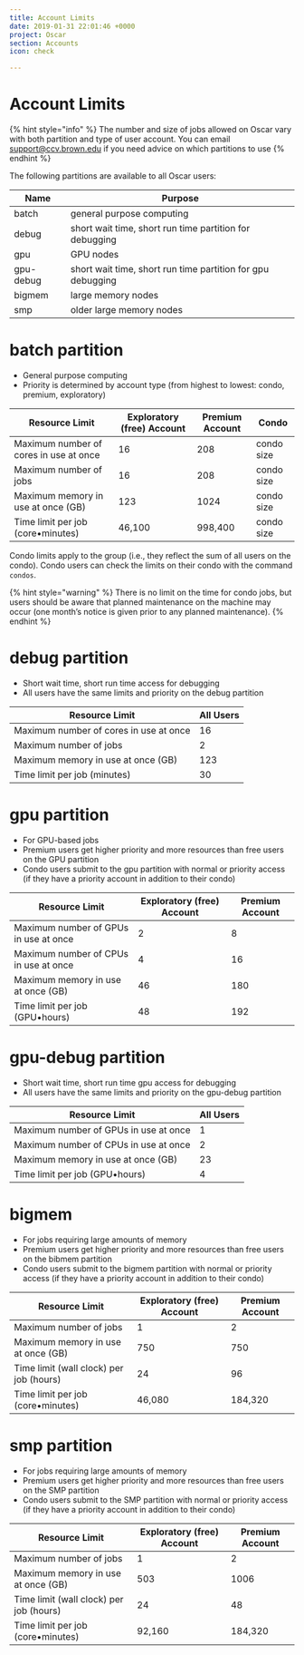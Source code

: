 ```yaml
---
title: Account Limits
date: 2019-01-31 22:01:46 +0000
project: Oscar
section: Accounts
icon: check

---
```

# Account Limits

{% hint style="info" %} The number and size of jobs allowed on Oscar vary with both partition and type of user account. You can email support@ccv.brown.edu if you need advice on which partitions to use {% endhint %}

The following partitions are available to all Oscar users:

| Name | Purpose |
| --- | --- |
| batch | general purpose computing |
| debug | short wait time, short run time partition for debugging |
| gpu | GPU nodes |
| gpu-debug | short wait time, short run time partition for gpu debugging |
| bigmem | large memory nodes |
| smp | older large memory nodes |

# batch partition

* General purpose computing
* Priority is determined by account type (from highest
  to lowest: condo, premium, exploratory)

| Resource Limit | Exploratory (free) Account | Premium Account | Condo |
| --- | --- | --- | --- |
| Maximum number of cores in use at once | 16 | 208 | condo size |
| Maximum number of jobs | 16 | 208 | condo size |
| Maximum memory in use at once (GB) | 123 | 1024 | condo size |
| Time limit per job (core•minutes) | 46,100 | 998,400 | condo size |

Condo limits apply to the group (i.e., they reflect the sum of all users on the condo). Condo users can check the limits on their condo with the command `condos`.

{% hint style="warning" %}
There is no limit on the time for condo jobs, but users should be aware that planned maintenance on the machine may occur (one month’s notice is given prior to any planned maintenance).
{% endhint %}

# debug partition

* Short wait time, short run time access for debugging
* All users have the same limits and priority on the debug partition

| Resource Limit | All Users |
| --- | --- |
| Maximum number of cores in use at once | 16 |
| Maximum number of jobs | 2 |
| Maximum memory in use at once (GB) | 123 |
| Time limit per job (minutes) | 30 |

# gpu partition

* For GPU-based jobs
* Premium users get higher priority and more resources than free users on the GPU partition
* Condo users submit to the gpu partition with normal or priority access (if they have a priority account in addition to their condo)

| Resource Limit | Exploratory (free) Account | Premium Account |
| --- | --- | --- |
| Maximum number of GPUs in use at once | 2 | 8 |
| Maximum number of CPUs in use at once | 4 | 16 |
| Maximum memory in use at once (GB) | 46 | 180 |
| Time limit per job (GPU•hours) | 48 | 192 |

# gpu-debug partition

* Short wait time, short run time gpu access for debugging
* All users have the same limits and priority on the gpu-debug partition

| Resource Limit | All Users |
| --- | --- |
| Maximum number of GPUs in use at once | 1 |
| Maximum number of CPUs in use at once | 2 |
| Maximum memory in use at once (GB) | 23 |
| Time limit per job (GPU•hours) | 4 |

# bigmem

* For jobs requiring large amounts of memory
* Premium users get higher priority and more resources than free users on the bibmem partition
* Condo users submit to the bigmem partition with normal or priority access (if they have a priority account in addition to their condo)

| Resource Limit | Exploratory (free) Account | Premium Account |
| --- | --- | --- |
| Maximum number of jobs | 1 | 2 |
| Maximum memory in use at once (GB) | 750 | 750 |
| Time limit (wall clock) per job (hours) | 24 | 96 |
| Time limit per job (core•minutes) | 46,080 | 184,320 |

# smp partition

* For jobs requiring large amounts of memory
* Premium users get higher priority and more resources than free users on the SMP partition
* Condo users submit to the SMP partition with normal or priority access (if they have a priority account in addition to their condo)

| Resource Limit | Exploratory (free) Account | Premium Account |
| --- | --- | --- |
| Maximum number of jobs | 1 | 2 |
| Maximum memory in use at once (GB) | 503 | 1006 |
| Time limit (wall clock) per job (hours) | 24 | 48 |
| Time limit per job (core•minutes) | 92,160 | 184,320 |
